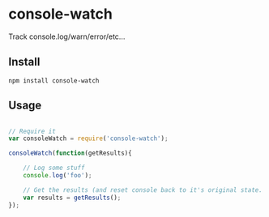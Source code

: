 # console-watch

Track console.log/warn/error/etc...

## Install

```
npm install console-watch
```

## Usage

```javascript

// Require it
var consoleWatch = require('console-watch');

consoleWatch(function(getResults){

    // Log some stuff
    console.log('foo');

    // Get the results (and reset console back to it's original state.
    var results = getResults();
});

```